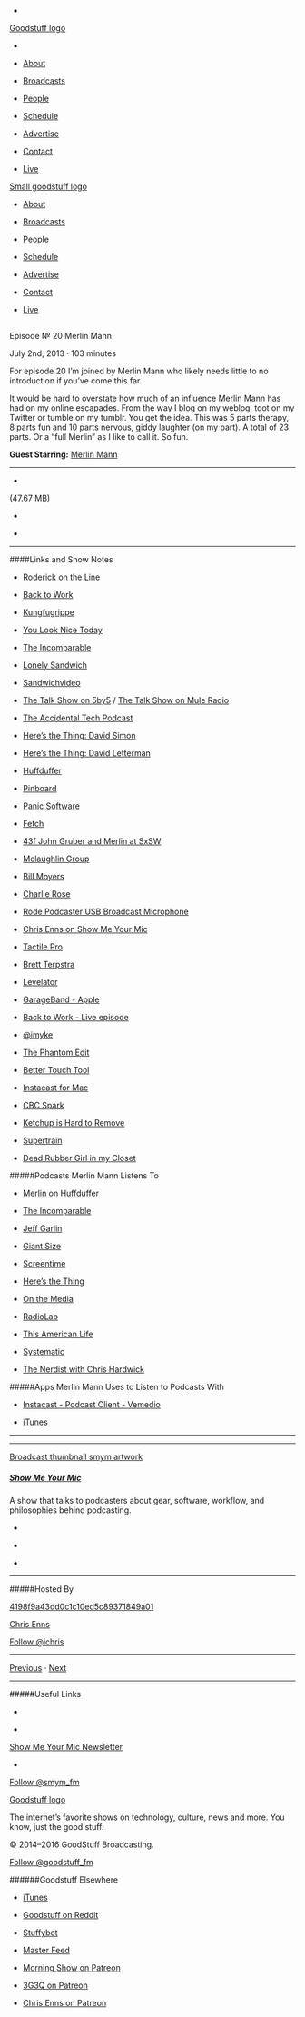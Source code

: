 

-
[Goodstuff logo](http://www.goodstuff.fm/)[](/assets/goodstuff_logo-17c1fe6f378352de5d7345f76152130b.svg)

-


-  [About](/about)

-  [Broadcasts](/broadcasts)

-  [People](/people)

-  [Schedule](/schedule)

-  [Advertise](/advertise)

-  [Contact](/contact)

-  [Live](/live)


[Small goodstuff logo](http://www.goodstuff.fm/)[](/assets/small_goodstuff_logo-bf032e72b9ec41494f4d90905f1ad619.svg)


-  [About](/about)

-  [Broadcasts](/broadcasts)

-  [People](/people)

-  [Schedule](/schedule)

-  [Advertise](/advertise)

-  [Contact](/contact)

-  [Live](/live)


##
Episode № 20
Merlin Mann


July 2nd, 2013
&middot;
103
minutes


For episode 20 I’m joined by Merlin Mann who likely needs little to no introduction if you’ve come this far.


It would be hard to overstate how much of an influence Merlin Mann has had on my online escapades. From the way I blog on my weblog, toot on my Twitter or tumble on my tumblr. You get the idea. This was 5 parts therapy, 8 parts fun and 10 parts nervous, giddy laughter (on my part). A total of 23 parts. Or a “full Merlin” as I like to call it. So fun.


**Guest Starring:**
[Merlin Mann](/people/merlin-mann)


------------------------------


-
[](http://podcasts-1.feedpress.co/10590/smym-20.mp3)(47.67 MB)

-
[](http://twitter.com/intent/tweet?text=Show%20Me%20Your%20Mic%20%E2%84%96%2020%20on%20@goodstuff_fm%20-%20http://goodstuff.fm/smym/20)

-
[](http://www.facebook.com/sharer/sharer.php?u=http://goodstuff.fm/smym/20)


------------------------------


####Links and Show Notes

-  [Roderick on the Line](http://www.merlinmann.com/roderick/)

-  [Back to Work](http://5by5.tv/b2w/)

-  [Kungfugrippe](http://www.kungfugrippe.com)

-  [You Look Nice Today](http://youlooknicetoday.com)

-  [The Incomparable](http://5by5.tv/incomparable)

-  [Lonely Sandwich](http://lonelysandwich.com)

-  [Sandwichvideo](http://sandwichvideo.com)

-  [The Talk Show on 5by5](http://5by5.tv/talkshow) /  [The Talk Show on Mule Radio](http://www.muleradio.net/thetalkshow/)

-  [The Accidental Tech Podcast](http://atp.fm)

-  [Here&rsquo;s the Thing: David Simon](http://www.wnyc.org/shows/heresthething/2013/jun/10/)

-  [Here&rsquo;s the Thing: David Letterman](http://www.wnyc.org/shows/heresthething/2012/jun/18/)

-  [Huffduffer](http://huffduffer.com)

-  [Pinboard](https://pinboard.in/)

-  [Panic Software](http://panic.com)

-  [Fetch](http://fetchsoftworks.com)

-  [43f John Gruber and Merlin at SxSW](http://www.43folders.com/2009/03/25/blogs-turbocharged)

-  [Mclaughlin Group](http://www.mclaughlin.com)

-  [Bill Moyers](http://billmoyers.com)

-  [Charlie Rose](http://www.charlierose.com)

-  [Rode Podcaster USB Broadcast Microphone](http://www.bhphotovideo.com/c/product/450171-REG/Rode_PODCASTER_Podcaster_USB_Broadcast_Microphone.html/BI/19457/KBID/11631/kw/ROPODCASTER/DFF/d10-v2-t1-xROPODCASTER)

-  [Chris Enns on Show Me Your Mic](http://www.ssktn.com/smym/chris-enns-ssktn/)

-  [Tactile Pro](http://matias.ca/tactilepro/)

-  [Brett Terpstra](http://brettterpstra.com)

-  [Levelator](http://www.conversationsnetwork.org/levelator)

-  [GarageBand - Apple](https://itunes.apple.com/ca/app/garageband/id408980954?mt=12&uo=4&at=10l4Ki)

-  [Back to Work - Live episode](http://5by5.tv/b2w/123)

-  [@imyke](https://twitter.com/imyke)

-  [The Phantom Edit](https://en.wikipedia.org/wiki/The_Phantom_Edit)

-  [Better Touch Tool](http://bettertouchtool.en.softonic.com/mac)

-  [Instacast for Mac](http://vemedio.com/products/instacast-mac)

-  [CBC Spark](http://www.cbc.ca/spark/)

-  [Ketchup is Hard to Remove](http://www.merlinmann.com/roderick/ep-73-ketchup-is-hard-to-remove.html)

-  [Supertrain](http://www.merlinmann.com/roderick/ep-25-supertrain.html)

-  [Dead Rubber Girl in my Closet](http://www.merlinmann.com/roderick/ep-21-dead-rubber-girl-in-my-closet.html)


#####Podcasts Merlin Mann Listens To


-  [Merlin on Huffduffer](http://huffduffer.com/merlinmann)

-  [The Incomparable](http://5by5.tv/incomparable)

-  [Jeff Garlin](http://www.earwolf.com/show/by-the-way-in-conversation-with-jeff-garlin/)

-  [Giant Size](http://5by5.tv/giantsize)

-  [Screentime](http://5by5.tv/screentime)

-  [Here&rsquo;s the Thing](http://www.wnyc.org/shows/heresthething/)

-  [On the Media](http://www.onthemedia.org)

-  [RadioLab](http://www.radiolab.org)

-  [This American Life](http://www.thisamericanlife.org/)

-  [Systematic](http://5by5.tv/systematic)

-  [The Nerdist with Chris Hardwick](http://www.nerdist.com)


#####Apps Merlin Mann Uses to Listen to Podcasts With


-  [Instacast - Podcast Client - Vemedio](https://itunes.apple.com/ca/app/instacast-podcast-client/id577056377?mt=8&uo=4&at=10l4Ki)

-  [iTunes](http://www.apple.com/itunes/)


------------------------------


------------------------------


[Broadcast thumbnail smym artwork](/smym)[](https://goodstuffs3.s3.amazonaws.com/uploads/broadcast/image/18/broadcast_thumbnail_smym_artwork.png)

##### [Show Me Your Mic](/smym)


A show that talks to podcasters about gear, software, workflow, and philosophies behind podcasting.

-
[](https://geo.itunes.apple.com/ca/podcast/show-me-your-mic/id602836998?mt=2&at=10l4Ki)

-
[](http://feeds.goodstuff.fm/smym)

-
[](mailto:chris+smym@goodstuff.fm?cc=sponsorship%40goodstuff.fm&subject=%5BGoodStuff%20FM%5D%20Sponsorship%20Inquiry%20for%20Show%20Me%20Your%20Mic)


------------------------------


#####Hosted By


[4198f9a43dd0c1c10ed5c89371849a01](/people/chris-enns)[](http://gravatar.com/avatar/4198f9a43dd0c1c10ed5c89371849a01.png?s=300&r=pg)

[Chris Enns](/people/chris-enns)


[Follow @ichris](https://twitter.com/ichris)


------------------------------


[Previous](/smym/19)
&middot;
[Next](/smym/21)


------------------------------


#####Useful Links

-
[](mailto:chris+smym@goodstuff.fm?subject=%5BGoodstuff%20FM%5D%20Feedback%20for%20Show%20Me%20Your%20Mic)

-
[Show Me Your Mic Newsletter](http://www.goodstuff.fm/smym/newsletter)


-
[Follow @smym_fm](https://twitter.com/smym_fm)


[Goodstuff logo](http://www.goodstuff.fm/)[](/assets/goodstuff_logo-17c1fe6f378352de5d7345f76152130b.svg)


The internet’s favorite shows on technology, culture, news and more. You know, just the good stuff.


&copy; 2014&ndash;2016 GoodStuff Broadcasting.

[Follow @goodstuff_fm](https://twitter.com/goodstufffm)


######Goodstuff Elsewhere

-  [iTunes](https://itunes.apple.com/us/artist/goodstuff-fm/id843385597?mt=2)

-  [Goodstuff on Reddit](https://www.reddit.com/r/Goodstuff_fm/)

-  [Stuffybot](http://stuffybot.goodstuff.fm)

-  [Master Feed](/master/feed)

-  [Morning Show on Patreon](https://www.patreon.com/morningshow)

-  [3G3Q on Patreon](https://www.patreon.com/3g3q)

-  [Chris Enns on Patreon](https://www.patreon.com/ichris)
